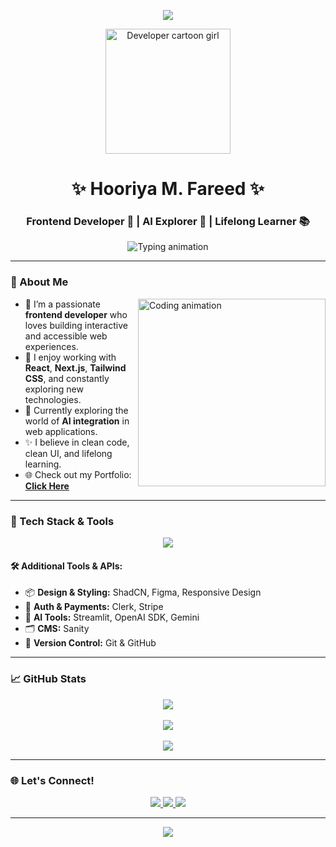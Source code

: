 <!-- 🌸 Soft Animated Header Banner -->
<p align="center">
  <img src="https://capsule-render.vercel.app/api?type=waving&color=F472B6&height=200&section=header&text=Hey%20There%20👋%20I'm%20Hooriya!&fontSize=38&fontAlign=50&fontColor=ffffff" />
</p>

<!-- 👩‍💻 Profile Picture -->
<p align="center">
  <img src="https://i.ibb.co/jGqcD1p/developer-girl.gif" width="200px" alt="Developer cartoon girl" />
</p>

<h1 align="center">✨ Hooriya M. Fareed ✨</h1>
<h3 align="center">Frontend Developer 💖 | AI Explorer 🤖 | Lifelong Learner 📚</h3>

<!-- 🖋️ Typing Animation -->
<p align="center">
  <img src="https://readme-typing-svg.demolab.com?font=Fira+Code&size=22&pause=1000&center=true&vCenter=true&width=600&lines=Designing+delightful+web+experiences;Creating+with+Next.js+and+TailwindCSS;Writing+clean%2C+efficient+code+everyday" alt="Typing animation" />
</p>

---

### 🌟 About Me

<img align="right" width="300" src="https://i.ibb.co/d7xps2h/coding-laptop.gif" alt="Coding animation" />

- 🔭 I’m a passionate **frontend developer** who loves building interactive and accessible web experiences.
- 🌈 I enjoy working with **React**, **Next.js**, **Tailwind CSS**, and constantly exploring new technologies.
- 🤖 Currently exploring the world of **AI integration** in web applications.
- ✨ I believe in clean code, clean UI, and lifelong learning.
- 🌐 Check out my Portfolio: [**Click Here**](https://portfolio-by-hooriya-muhammad-fareed.netlify.app/)

---

### 🧰 Tech Stack & Tools

<p align="center">
  <img src="https://skillicons.dev/icons?i=html,css,js,ts,react,nextjs,tailwind,python,git,github,vscode,figma" />
</p>

#### 🛠 Additional Tools & APIs:
- 📦 **Design & Styling:** ShadCN, Figma, Responsive Design
- 🔐 **Auth & Payments:** Clerk, Stripe
- 🧠 **AI Tools:** Streamlit, OpenAI SDK, Gemini
- 🗂 **CMS:** Sanity
- 🚀 **Version Control:** Git & GitHub

---

### 📈 GitHub Stats

<p align="center">
  <img src="https://github-readme-streak-stats.herokuapp.com?user=hooriyaa&theme=rose_pine&hide_border=false" />
  <br/><br/>
  <img src="https://github-readme-stats.vercel.app/api?username=hooriyaa&show_icons=true&theme=rose_pine&hide_border=false&rank_icon=github" />
  <br/><br/>
  <img src="https://github-readme-stats.vercel.app/api/top-langs/?username=hooriyaa&layout=compact&theme=rose_pine&hide_border=false" />
</p>

---

### 🌐 Let's Connect!

<p align="center">
  <a href="https://www.linkedin.com/in/hooriya-muhammad-fareed-57a320302/">
    <img src="https://img.shields.io/badge/LinkedIn-%230A66C2.svg?style=for-the-badge&logo=linkedin&logoColor=white" />
  </a>
  <a href="https://www.instagram.com/hooriya.fareed/?igsh=MWxja2ZqbDQzazA4dg%3D%3D#">
    <img src="https://img.shields.io/badge/Instagram-%23E4405F.svg?style=for-the-badge&logo=instagram&logoColor=white" />
  </a>
  <a href="https://portfolio-by-hooriya-muhammad-fareed.netlify.app/">
    <img src="https://img.shields.io/badge/Portfolio-%23000000.svg?style=for-the-badge&logo=vercel&logoColor=white" />
  </a>
</p>

---

<!-- 🎉 Footer Banner -->
<p align="center">
  <img src="https://capsule-render.vercel.app/api?type=waving&color=F472B6&height=120&section=footer" />
</p>
